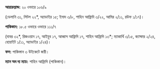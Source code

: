 **আয়ারল্যান্ড:** ২০ ওভারে ১০৬/৯

(ডেলানি ৩১, লিটল ২২\*, অ্যাডাইর ১৫; ইমাদ ৩/৮, শাহিন আফ্রিদি ৩/২২, আমির ২/১১, রউফ ১/১৭)।

**পাকিস্তান:** ১৮.৫ ওভারে ওভারে ১১১/৭

(বাবর ৩২\*, রিজওয়ান ১৭, আইয়ুব ১৭, আব্বাস আফ্রিদি ১৭, শাহিন আফ্রিদি ১৩\*; ম্যাকার্থি ৩/১৫, ক্যাম্ফার ২/২৪, হোয়াইট ১/১১, অ্যাডাইর ১/২৪)।

**ফল:** পাকিস্তান ৩ উইকেটে জয়ী।

**ম্যান অব দ্য ম্যাচ:** শাহিন আফ্রিদি (পাকিস্তান)।

